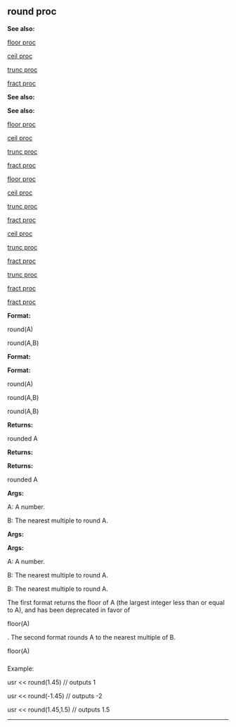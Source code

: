 

 round proc
------------




**See also:** 


[floor proc](#/proc/floor) 

[ceil proc](#/proc/ceil) 

[trunc proc](#/proc/trunc) 

[fract proc](#/proc/fract) 






**See also:** 

**See also:**

[floor proc](#/proc/floor) 

[ceil proc](#/proc/ceil) 

[trunc proc](#/proc/trunc) 

[fract proc](#/proc/fract) 




[floor proc](#/proc/floor)

[ceil proc](#/proc/ceil) 

[trunc proc](#/proc/trunc) 

[fract proc](#/proc/fract) 



[ceil proc](#/proc/ceil)

[trunc proc](#/proc/trunc) 

[fract proc](#/proc/fract) 


[trunc proc](#/proc/trunc)

[fract proc](#/proc/fract) 

[fract proc](#/proc/fract)


**Format:** 


 round(A)
 
 round(A,B)
 



**Format:** 

**Format:**

 round(A)
 
 round(A,B)
 


 round(A,B)



**Returns:** 


 rounded A
 


**Returns:** 

**Returns:**

 rounded A



**Args:** 


 A: A number.
 
 B: The nearest multiple to round A.
 



**Args:** 

**Args:**

 A: A number.
 
 B: The nearest multiple to round A.
 


 B: The nearest multiple to round A.


 The first format returns the floor of A (the largest integer less than or
equal to A), and has been deprecated in favor of
 
 floor(A)
 
 . The second
format rounds A to the nearest multiple of B.




 floor(A)

### 
 Example:



 usr << round(1.45) // outputs 1

usr << round(-1.45) // outputs -2

usr << round(1.45,1.5) // outputs 1.5



---


